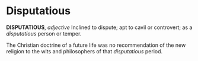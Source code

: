 # Disputatious

**DISPUTATIOUS**, _adjective_ Inclined to dispute; apt to cavil or controvert; as a _disputatious_ person or temper.

The Christian doctrine of a future life was no recommendation of the new religion to the wits and philosophers of that _disputatious_ period.
